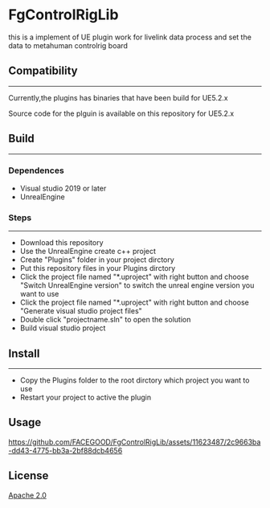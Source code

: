 # FgControlRigLib
this is a implement of  UE plugin work for  livelink data process and set the data to metahuman controlrig board


## Compatibility
---
Currently,the plugins has binaries that have been build for UE5.2.x

Source code for the plguin is available on this repository for UE5.2.x

## Build
---
### Dependences
- Visual studio 2019 or later
- UnrealEngine

### Steps
---
- Download this repository
- Use the UnrealEngine create c++ project
- Create "Plugins" folder in your project dirctory
- Put this repository files in your Plugins dirctory
- Click the project file named "*.uproject" with right button and choose "Switch UnrealEngine version" to switch the unreal engine version you want to use
- Click the project file named "*.uproject" with right button and choose "Generate visual studio project files"
- Double click "projectname.sln" to open the solution
- Build visual studio project 

## Install
---
- Copy the Plugins folder to the root dirctory which project you want to use
- Restart your project to active the plugin

## Usage


https://github.com/FACEGOOD/FgControlRigLib/assets/11623487/2c9663ba-dd43-4775-bb3a-2bf88dcb4656


## License
[Apache 2.0](LICENSE)
